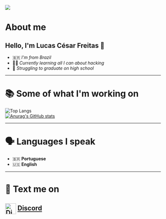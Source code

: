 ![](https://visitor-badge.laobi.icu/badge?page_id=lucascesar918.CharalambosIoannou)

# About me
  ## Hello, I'm **Lucas César Freitas** 👋
  
  - 🇧🇷 *I'm from Brazil*
  - 👨‍💻 *Currently learning all I can about hacking*
  - 🤯 *Struggling to graduate on high school*
  
---

# 📚 Some of what I'm working on
  ![Top Langs](https://github-readme-stats.vercel.app/api/top-langs/?username=lucascesar918&theme=tokyonight)<br>
  [![Anurag's GitHub stats](https://github-readme-stats.vercel.app/api?username=lucascesar918)](https://github.com/anuraghazra/github-readme-stats)

---

# 🗣️ Languages I speak

 - 🇧🇷 **Portuguese**
 - 🇺🇸 **English**

---

# 💬 Text me on

 ## <img id="discordImg" align="center" alt="Discord" width="35px" src="https://logodownload.org/wp-content/uploads/2017/11/discord-logo-icone.png"> **[Discord]**

[Discord]: https://discordapp.com/users/235805278023581697
